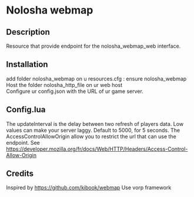 # Nolosha webmap

## Description
Resource that provide endpoint for the nolosha_webmap_web interface.

## Installation 
add folder nolosha_webmap on u resources.cfg : ensure nolosha_webmap<br>
Host the folder nolosha_http_file on ur web host <br>
Configure ur config.json with the URL of ur game server.<br>


## Config.lua
The updateInterval is the delay between two refresh of players data. Low values can make your server laggy. Default to 5000, for 5 seconds.
The AccessControlAllowOrigin allow you to restrict the url that can use the endpoint. See https://developer.mozilla.org/fr/docs/Web/HTTP/Headers/Access-Control-Allow-Origin

## Credits
Inspired by https://github.com/kibook/webmap
Use vorp framework
